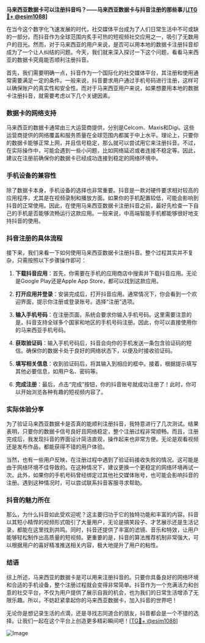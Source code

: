 **马来西亚数据卡可以注册抖音吗？——马来西亚数据卡与抖音注册的那些事儿[[TG💪+ @esim1088](https://t.me/s/esim1088)]**

在当今这个数字化飞速发展的时代，社交媒体平台成为了人们日常生活中不可或缺的一部分。而抖音作为全球范围内炙手可热的短视频社交应用之一，吸引了无数用户的目光。然而，对于马来西亚的用户来说，是否可以用本地的数据卡注册抖音却成为了一个让人纠结的问题。今天，我们就来深入探讨一下这个问题，看看马来西亚的数据卡究竟能否顺利注册抖音。

首先，我们需要明确一点，抖音作为一个国际化的社交媒体平台，其注册和使用通常需要满足一定的条件。一般来说，抖音要求用户通过手机号码进行注册，这样可以确保账户的真实性和安全性。而对于马来西亚用户来说，如果想要用本地的数据卡注册抖音，就需要考虑以下几个关键因素。

### 数据卡的网络支持

马来西亚的数据卡通常由三大运营商提供，分别是Celcom、Maxis和Digi。这些运营商提供的网络覆盖和服务质量在全球范围内都属于中上水平。理论上，只要你的数据卡能够正常上网，并且信号稳定，那么就可以尝试用它来注册抖音。不过，在实际操作中，可能会遇到一些小问题，比如网络延迟或者连接不稳定等。因此，建议在注册前确保你的数据卡已经成功连接到稳定的网络环境中。

### 手机设备的兼容性

除了数据卡本身，手机设备的选择也非常重要。抖音是一款对硬件要求相对较高的应用程序，尤其是在视频录制和播放方面。如果你的手机配置较低，可能会影响到抖音的正常使用。因此，在使用马来西亚数据卡注册抖音之前，最好先检查一下自己的手机是否能够流畅运行这款应用。一般来说，中高端智能手机都能够很好地支持抖音的使用。

### 抖音注册的具体流程

接下来，我们来看一下如何使用马来西亚数据卡注册抖音。整个过程其实并不复杂，只需按照以下步骤操作即可：

1. **下载抖音应用**：首先，你需要在手机的应用商店中搜索并下载抖音应用。无论是Google Play还是Apple App Store，都可以找到这款应用。
   
2. **打开应用并登录**：安装完成后，打开抖音应用。通常情况下，你会看到一个欢迎界面，提示你注册或登录账号。选择“注册”选项。

3. **输入手机号码**：在注册页面，系统会要求你输入手机号码。这里需要注意的是，抖音支持全球多个国家和地区的手机号码注册。因此，你可以直接使用你的马来西亚手机号码。

4. **获取验证码**：输入手机号码后，抖音会向你的手机发送一条包含验证码的短信。确保你的数据卡处于良好的网络状态下，以便及时接收验证码。

5. **填写相关信息**：收到验证码后，将其输入到相应的框中。接着，根据提示填写其他必要信息，如用户名、密码等。

6. **完成注册**：最后，点击“完成”按钮，你的抖音账号就成功注册了！此时，你可以开始浏览各种有趣的短视频内容了。

### 实际体验分享

为了验证马来西亚数据卡是否真的能顺利注册抖音，我特意进行了几次测试。结果表明，只要你的数据卡信号良好且网络稳定，整个注册过程非常顺畅。而且，注册完成后，我发现抖音的界面设计简洁直观，操作起来也非常方便。无论是观看视频还是发布作品，都能获得不错的用户体验。

当然，也有一些用户反映，在注册过程中遇到了验证码接收失败的情况。这可能是由于网络环境不佳导致的。在这种情况下，建议更换一个更稳定的网络环境再试一次。此外，如果你的手机号码曾经绑定过其他社交媒体账号，也可能会影响抖音的注册。遇到这种情况时，可以尝试联系抖音客服寻求帮助。

### 抖音的魅力所在

那么，为什么抖音如此受欢迎呢？这主要归功于它的独特功能和丰富的内容。抖音以其短小精悍的视频形式吸引了大量用户，无论是搞笑段子、才艺展示还是生活记录，都能在这里找到共鸣。同时，抖音还提供了丰富的滤镜、音乐和特效，让用户能够轻松制作出高质量的短视频。更重要的是，抖音的算法推荐机制非常强大，可以根据用户的喜好精准推送相关内容，极大地提升了用户的粘性。

### 结语

综上所述，马来西亚的数据卡是可以用来注册抖音的。只要你具备良好的网络环境和合适的手机设备，整个注册过程就会变得非常简单。抖音作为一个充满活力和创意的社交平台，不仅为用户提供了展示自我的机会，也为我们的日常生活增添了无限乐趣。所以，不妨赶紧拿起你的马来西亚数据卡，加入抖音的世界吧！

无论你是想记录生活的点滴，还是寻找志同道合的朋友，抖音都会是一个不错的选择。让我们一起在这个平台上创造更多精彩瞬间吧！[[TG💪+ @esim1088](https://t.me/s/esim1088)]

![Image](https://i.postimg.cc/4NQfJmqS/Snipaste-2025-05-13-00-14-12.png)